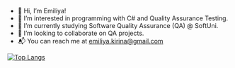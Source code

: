 - 👋 Hi, I’m Emiliya!
- 👀 I’m interested in programming with C# and Quality Assurance Testing.
- 🌱 I’m currently studying Software Quality Assurance (QA) @ SoftUni.
- 🔎 I’m looking to collaborate on QA projects.
- 📬 You can reach me at emiliya.kirina@gmail.com 

[![Top Langs](https://github-readme-stats.vercel.app/api/top-langs/?username=EmI-85)](https://github.com/anuraghazra/github-readme-stats)

<!---
EmI-85/EmI-85 is a ✨ special ✨ repository because its `README.md` (this file) appears on your GitHub profile.
You can click the Preview link to take a look at your changes.
--->
